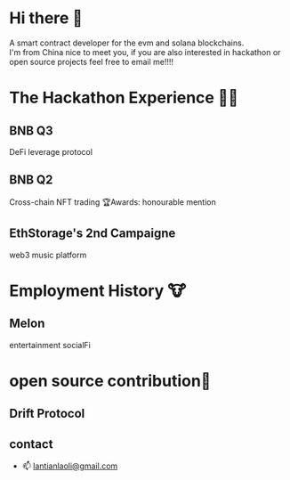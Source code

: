 # Hi there 👋
A smart contract developer for the evm and solana blockchains.   
I'm from China nice to meet you, if you are also interested in hackathon or open source projects feel free to email me!!!!  

# The Hackathon Experience 🧑‍💻

## BNB Q3  
DeFi leverage protocol  

## BNB Q2  
Cross-chain NFT trading  🏆Awards: honourable mention

## EthStorage's 2nd Campaigne  
web3 music platform  

# Employment History 🐮
## Melon 
entertainment socialFi   

# open source contribution🔮  
## Drift Protocol  

## contact
- 📫 lantianlaoli@gmail.com


